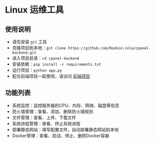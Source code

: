 # Linux 运维工具

## 使用说明

- 请先安装 `git` 工具
- 克隆项目到本地：`git clone https://github.com/Rookie-cola/cpanel-backend.git`
- 进入项目目录：`cd cpanel-backend`
- 安装依赖：`pip install -r requirements.txt`
- 运行项目：`python app.py`
- 配合前端项目一起使用，请访问 [前端项目](https://github.com/Rookie-cola/cpanel-frontend)

## 功能列表

- 系统监控：监控服务器的CPU、内存、网络、磁盘等信息
- 防火墙管理：查看、添加、删除防火墙规则
- 文件管理：查看、上传、下载文件
- 系统进程管理：查看、终止系统进程
- 部署静态网站：填写配置文件，自动部署静态网站到本地
- Docker管理：查看、启动、停止、删除Docker容器
